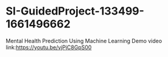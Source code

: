 # SI-GuidedProject-133499-1661496662
Mental Health Prediction Using Machine Learning
Demo video link:https://youtu.be/vjPjC8GpS00

